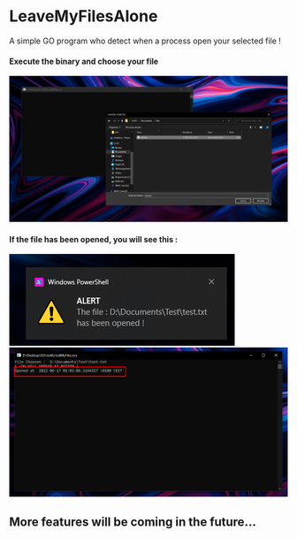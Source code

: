 # LeaveMyFilesAlone
A simple GO program who detect when a process open your selected file !
#### Execute the binary and choose your file <br />
![image info](img/Screenshot_57.png)

#### If the file has been opened, you will see this : <br />
![image info](img/Screenshot_2.png)
![image info](img/Screenshot_1.png)

## More features will be coming in the future...
